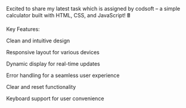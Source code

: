 Excited to share my latest task which is assigned by codsoft  – a simple calculator built with HTML, CSS, and JavaScript! 🖩

Key Features:

Clean and intuitive design

Responsive layout for various devices

Dynamic display for real-time updates

Error handling for a seamless user experience

Clear and reset functionality

Keyboard support for user convenience
